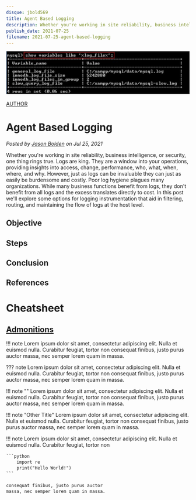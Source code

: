 ```yaml
---
disque: jbold569
title: Agent Based Logging
description: Whether you're working in site reliability, business intelligence, or security, one thing rings true. Logs are king. They are a window into your operations, providing insights into access, change, performance, who, what, when, where, and why. However, just as logs can be invaluable they can just as easily be burdensome and costly. Poor log hygiene plagues many organizations. While many business functions benefit from logs, they don't benefit from all logs and the excess translates directly to cost. In this post we'll explore some options for logging instrumentation that aid in filtering, routing, and maintaining the flow of logs at the host level.
publish_date: 2021-07-25
filename: 2021-07-25-agent-based-logging
---
```


<div id="banner" class="page-image">
    <img src="../img/2021-07-25-blog-banner.drawio.svg" alt="">
    <div class="page-image-caption">
        <p>
            <a href="">AUTHOR</a>
        </p>
    </div>
</div>

<!-- Reposition the banner image on top -->
<script>
    var article = document.getElementsByTagName("article")[0];
    article.insertBefore(document.getElementById("banner"), article.childNodes[0]);
</script>

# Agent Based Logging

*Posted by [Jason Bolden](../about.md) on Jul 25, 2021*


Whether you're working in site reliability, business intelligence, or security, one thing rings true. Logs are king. They are a window into your operations, providing insights into access, change, performance, who, what, when, where, and why. However, just as logs can be invaluable they can just as easily be burdensome and costly. Poor log hygiene plagues many organizations. While many business functions benefit from logs, they don't benefit from all logs and the excess translates directly to cost. In this post we'll explore some options for logging instrumentation that aid in filtering, routing, and maintaining the flow of logs at the host level.

## Objective
## Steps
## Conclusion
## References

# Cheatsheet
## [Admonitions](https://squidfunk.github.io/mkdocs-material/reference/admonitions/#supported-types)
!!! note
    Lorem ipsum dolor sit amet, consectetur adipiscing elit. Nulla et euismod
    nulla. Curabitur feugiat, tortor non consequat finibus, justo purus auctor
    massa, nec semper lorem quam in massa.

??? note
    Lorem ipsum dolor sit amet, consectetur adipiscing elit. Nulla et euismod
    nulla. Curabitur feugiat, tortor non consequat finibus, justo purus auctor
    massa, nec semper lorem quam in massa.

!!! note ""
    Lorem ipsum dolor sit amet, consectetur adipiscing elit. Nulla et euismod
    nulla. Curabitur feugiat, tortor non consequat finibus, justo purus auctor
    massa, nec semper lorem quam in massa.

!!! note "Other Title"
    Lorem ipsum dolor sit amet, consectetur adipiscing elit. Nulla et euismod
    nulla. Curabitur feugiat, tortor non consequat finibus, justo purus auctor
    massa, nec semper lorem quam in massa.

!!! note
    Lorem ipsum dolor sit amet, consectetur adipiscing elit. Nulla et euismod
    nulla. Curabitur feugiat, tortor non 
    
    ```python
        import re
        print("Hello World!")
    ```

    consequat finibus, justo purus auctor
    massa, nec semper lorem quam in massa.
